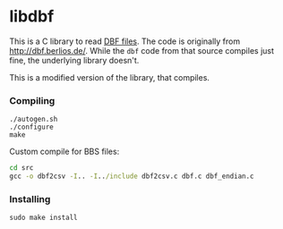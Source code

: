 libdbf
======

This is a C library to read [DBF files](http://en.wikipedia.org/wiki/DBase). 
The code is originally from http://dbf.berlios.de/.
While the `dbf` code from that source compiles just fine, the underlying library doesn't.

This is a modified version of the library, that compiles.

### Compiling

```
./autogen.sh
./configure
make
```

Custom compile for BBS files:

```cmd
cd src
gcc -o dbf2csv -I.. -I../include dbf2csv.c dbf.c dbf_endian.c
```

### Installing
```
sudo make install
```
